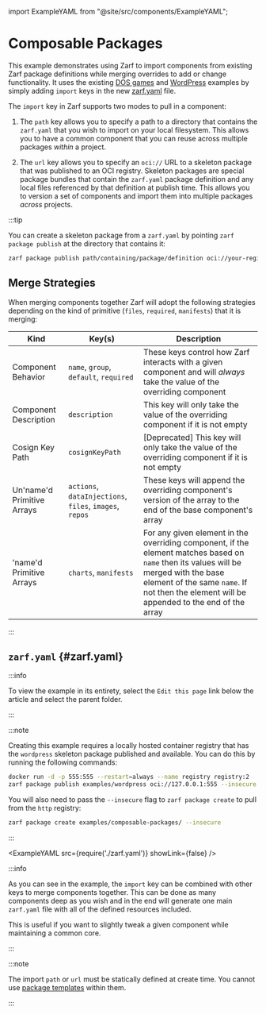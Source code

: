 import ExampleYAML from "@site/src/components/ExampleYAML";

# Composable Packages

This example demonstrates using Zarf to import components from existing Zarf package definitions while merging overrides to add or change functionality.  It uses the existing [DOS games](../dos-games/README.md) and [WordPress](../wordpress/README.md) examples by simply adding `import` keys in the new [zarf.yaml](zarf.yaml) file.

The `import` key in Zarf supports two modes to pull in a component:

1. The `path` key allows you to specify a path to a directory that contains the `zarf.yaml` that you wish to import on your local filesystem.  This allows you to have a common component that you can reuse across multiple packages *within* a project.

2. The `url` key allows you to specify an `oci://` URL to a skeleton package that was published to an OCI registry.  Skeleton packages are special package bundles that contain the `zarf.yaml` package definition and any local files referenced by that definition at publish time.  This allows you to version a set of components and import them into multiple packages *across* projects.

:::tip

You can create a skeleton package from a `zarf.yaml` by pointing `zarf package publish` at the directory that contains it:

```bash
zarf package publish path/containing/package/definition oci://your-registry.com
```

## Merge Strategies

When merging components together Zarf will adopt the following strategies depending on the kind of primitive (`files`, `required`, `manifests`) that it is merging:

| Kind                       | Key(s)                                 | Description |
|----------------------------|----------------------------------------|-------------|
| Component Behavior         | `name`, `group`, `default`, `required` | These keys control how Zarf interacts with a given component and will _always_ take the value of the overriding component |
| Component Description      | `description` | This key will only take the value of the overriding component if it is not empty |
| Cosign Key Path            | `cosignKeyPath` | [Deprecated] This key will only take the value of the overriding component if it is not empty |
| Un'name'd Primitive Arrays | `actions`, `dataInjections`, `files`, `images`, `repos` | These keys will append the overriding component's version of the array to the end of the base component's array |
| 'name'd Primitive Arrays   | `charts`, `manifests` | For any given element in the overriding component, if the element matches based on `name` then its values will be merged with the base element of the same `name`. If not then the element will be appended to the end of the array |

:::

## `zarf.yaml` {#zarf.yaml}

:::info

To view the example in its entirety, select the `Edit this page` link below the article and select the parent folder.

:::

:::note

Creating this example requires a locally hosted container registry that has the `wordpress` skeleton package published and available. You can do this by running the following commands:

```bash
docker run -d -p 555:555 --restart=always --name registry registry:2
zarf package publish examples/wordpress oci://127.0.0.1:555 --insecure
```

You will also need to pass the `--insecure` flag to `zarf package create` to pull from the `http` registry:

```bash
zarf package create examples/composable-packages/ --insecure
```

:::

<ExampleYAML src={require('./zarf.yaml')} showLink={false} />

:::info

As you can see in the example, the `import` key can be combined with other keys to merge components together.  This can be done as many components deep as you wish and in the end will generate one main `zarf.yaml` file with all of the defined resources included.

This is useful if you want to slightly tweak a given component while maintaining a common core.

:::

:::note

The import `path` or `url` must be statically defined at create time.  You cannot use [package templates](../variables/README.md#create-time-package-configuration-templates) within them.

:::
